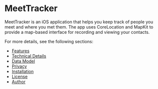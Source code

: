 # MeetTracker

MeetTracker is an iOS application that helps you keep track of people you meet and where you met them. The app uses CoreLocation and MapKit to provide a map-based interface for recording and viewing your contacts.

For more details, see the following sections:
- [Features](FEATURES.md)
- [Technical Details](TECHNICAL_DETAILS.md)
- [Data Model](DATA_MODEL.md)
- [Privacy](PRIVACY.md)
- [Installation](INSTALLATION.md)
- [License](LICENSE.md)
- [Author](AUTHOR.md)